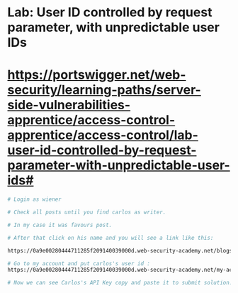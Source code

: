 # Lab: User ID controlled by request parameter, with unpredictable user IDs 
# https://portswigger.net/web-security/learning-paths/server-side-vulnerabilities-apprentice/access-control-apprentice/access-control/lab-user-id-controlled-by-request-parameter-with-unpredictable-user-ids#

```bash
# Login as wiener

# Check all posts until you find carlos as writer.

# In my case it was favours post.

# After that click on his name and you will see a link like this:

https://0a9e00280444711285f209140039000d.web-security-academy.net/blogs?userId=199ce287-20b6-487f-bc78-7793f7291351
```

```bash
# Go to my account and put carlos's user id :
https://0a9e00280444711285f209140039000d.web-security-academy.net/my-account?id=199ce287-20b6-487f-bc78-7793f7291351

```
```bash
# Now we can see Carlos's API Key copy and paste it to submit solution.

```
